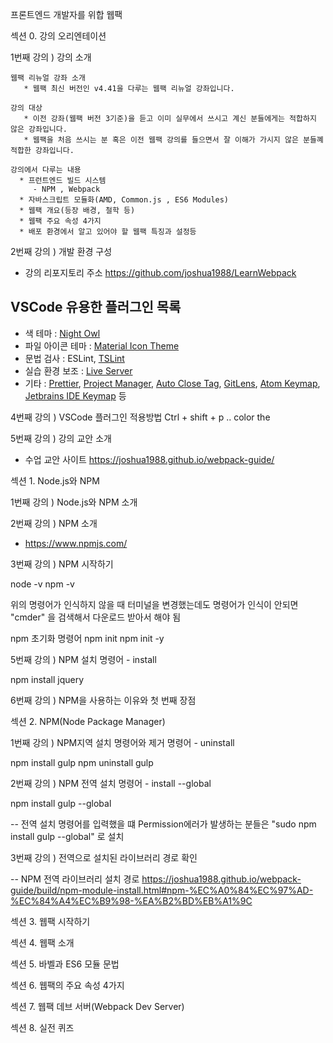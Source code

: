 프론트엔드 개발자를 위합 웹팩

섹션 0. 강의 오리엔테이션

1번째 강의 ) 강의 소개

    웹팩 리뉴얼 강좌 소개
       * 웹팩 최신 버전인 v4.41을 다루는 웹팩 리뉴얼 강좌입니다.

    강의 대상
       * 이전 강좌(웹팩 버전 3기준)을 듣고 이미 실무에서 쓰시고 계신 분들에게는 적합하지 않은 강좌입니다.
       * 웹팩을 처음 쓰시는 분 혹은 이전 웹팩 강의를 들으면서 잘 이해가 가시지 않은 분들꼐 적합한 강좌입니다.

    강의에서 다루는 내용
      * 프런트엔드 빌드 시스템 
         - NPM , Webpack  
      * 자바스크립트 모듈화(AMD, Common.js , ES6 Modules)
      * 웹팩 개요(등장 배경, 철학 등)
      * 웹팩 주요 속성 4가지
      * 배포 환경에서 알고 있어야 할 웹팩 특징과 설정등

2번째 강의 ) 개발 환경 구성 

- 강의 리포지토리 주소
https://github.com/joshua1988/LearnWebpack

## VSCode 유용한 플러그인 목록

- 색 테마 : [Night Owl](https://marketplace.visualstudio.com/items?itemName=sdras.night-owl)
- 파일 아이콘 테마 : [Material Icon Theme](https://marketplace.visualstudio.com/items?itemName=PKief.material-icon-theme)
- 문법 검사 : ESLint, [TSLint](https://marketplace.visualstudio.com/items?itemName=eg2.tslint)
- 실습 환경 보조 : [Live Server](https://marketplace.visualstudio.com/items?itemName=ritwickdey.LiveServer)
- 기타 : [Prettier](https://marketplace.visualstudio.com/items?itemName=esbenp.prettier-vscode), [Project Manager](https://marketplace.visualstudio.com/items?itemName=alefragnani.project-manager), [Auto Close Tag](https://marketplace.visualstudio.com/items?itemName=formulahendry.auto-close-tag), [GitLens](https://marketplace.visualstudio.com/items?itemName=eamodio.gitlens), [Atom Keymap](https://marketplace.visualstudio.com/items?itemName=ms-vscode.atom-keybindings), [Jetbrains IDE Keymap](https://marketplace.visualstudio.com/items?itemName=isudox.vscode-jetbrains-keybindings) 등


4번째 강의 ) VSCode 플러그인 적용방법
Ctrl + shift + p .. color the

5번째 강의 ) 강의 교안 소개

- 수업 교안 사이트 
https://joshua1988.github.io/webpack-guide/

섹션 1. Node.js와 NPM

1번째 강의 ) Node.js와 NPM 소개

2번째 강의 ) NPM 소개 

- https://www.npmjs.com/

3번째 강의 ) NPM 시작하기 

node -v
npm -v

위의 명령어가 인식하지 않을 때 터미널을 변경했는데도 명령어가 인식이 안되면
"cmder" 을 검색해서  다운로드 받아서 해야 됨

npm 초기화 명령어 
npm init 
npm init -y

5번째 강의 ) NPM 설치 명령어 - install

npm install jquery

6번째 강의 ) NPM을 사용하는 이유와 첫 번째 장점 



섹션 2. NPM(Node Package Manager)

1번째 강의 ) NPM지역 설치 명령어와 제거 명령어 - uninstall

npm install gulp 
npm uninstall gulp

2번째 강의 ) NPM 전역 설치 명령어 - install --global

npm install gulp --global

-- 전역 설치 명령어를 입력했을 떄 Permission에러가 발생하는 분들은 "sudo npm install gulp --global" 로 설치 

3번째 강의 ) 전역으로 설치된 라이브러리 경로 확인

-- NPM 전역 라이브러리 설치 경로
https://joshua1988.github.io/webpack-guide/build/npm-module-install.html#npm-%EC%A0%84%EC%97%AD-%EC%84%A4%EC%B9%98-%EA%B2%BD%EB%A1%9C



섹션 3. 웹팩 시작하기


섹션 4. 웹팩 소개


섹션 5. 바벨과 ES6 모듈 문법

섹션 6. 웹팩의 주요 속성 4가지

섹션 7. 웹팩 데브 서버(Webpack Dev Server)

섹션 8. 실전 퀴즈